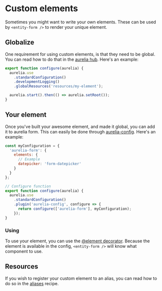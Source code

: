 # Custom elements
Sometimes you might want to write your own elements. These can be used by `<entity-form />` to render your unique element.

## Globalize
One requirement for using custom elements, is that they need to be global.
You can read how to do that in the [aurelia hub](http://aurelia.io/hub.html#/doc/article/aurelia/framework/latest/app-configuration-and-startup/5). Here's an example:

```js
export function configure(aurelia) {
  aurelia.use
    .standardConfiguration()
    .developmentLogging()
    .globalResources('resources/my-element');

  aurelia.start().then(() => aurelia.setRoot());
}
```

## Your element
Once you've built your awesome element, and made it global, you can add it to aurelia form.
This can easily be done through [aurelia-config](https://aurelia-config.spoonx.org). Here's an example:

```js
const myConfiguration = {
  'aurelia-form': {
    elements: {
      // Example
      datepicker: 'form-datepicker'
    }
  }
};

// Configure function
export function configure(aurelia) {
  aurelia.use
    .standardConfiguration()
    .plugin('aurelia-config', configure => {
      return configure(['aurelia-form'], myConfiguration);
    });
}
```

### Using
To use your element, you can use the [@element decorator](https://aurelia-form.spoonx.org/decorators.html#element).
Because the element is available in the config, `<entity-form />` will know what component to use.

## Resources
If you wish to register your custom element to an alias, you can read how to do so in the [aliases](./aliases.md) recipe.
